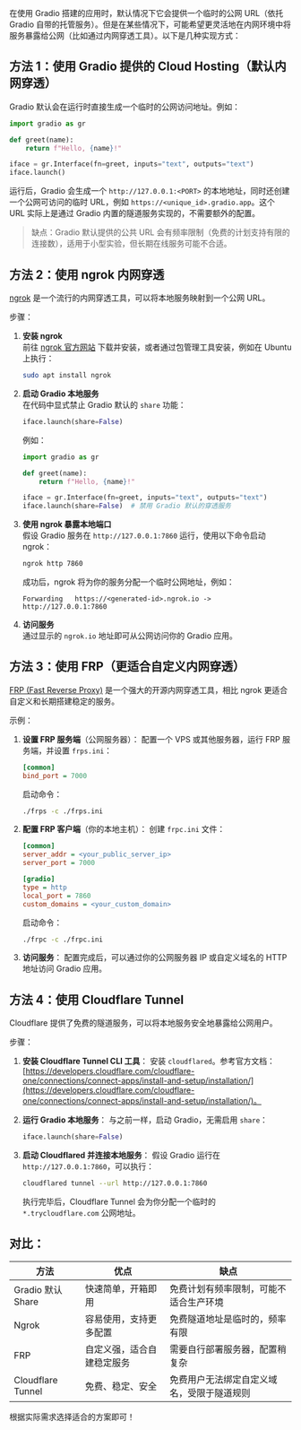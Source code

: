 在使用 Gradio 搭建的应用时，默认情况下它会提供一个临时的公网 URL（依托 Gradio 自带的托管服务）。但是在某些情况下，可能希望更灵活地在内网环境中将服务暴露给公网（比如通过内网穿透工具）。以下是几种实现方式：

## 方法 1：使用 Gradio 提供的 Cloud Hosting（默认内网穿透）

Gradio 默认会在运行时直接生成一个临时的公网访问地址。例如：

```python
import gradio as gr

def greet(name):
    return f"Hello, {name}!"

iface = gr.Interface(fn=greet, inputs="text", outputs="text")
iface.launch()
```

运行后，Gradio 会生成一个 `http://127.0.0.1:<PORT>` 的本地地址，同时还创建一个公网可访问的临时 URL，例如 `https://<unique_id>.gradio.app`。这个 URL 实际上是通过 Gradio 内置的隧道服务实现的，不需要额外的配置。

> 缺点：Gradio 默认提供的公共 URL 会有频率限制（免费的计划支持有限的连接数），适用于小型实验，但长期在线服务可能不合适。

## 方法 2：使用 ngrok 内网穿透

[ngrok](https://ngrok.com/) 是一个流行的内网穿透工具，可以将本地服务映射到一个公网 URL。

步骤：

1. **安装 ngrok**  
   前往 [ngrok 官方网站](https://ngrok.com/download) 下载并安装，或者通过包管理工具安装，例如在 Ubuntu 上执行：

   ```bash
   sudo apt install ngrok
   ```

2. **启动 Gradio 本地服务**  
   在代码中显式禁止 Gradio 默认的 `share` 功能：
   ```python
   iface.launch(share=False)
   ```
   例如：
   ```python
   import gradio as gr
   
   def greet(name):
       return f"Hello, {name}!"
   
   iface = gr.Interface(fn=greet, inputs="text", outputs="text")
   iface.launch(share=False)  # 禁用 Gradio 默认的穿透服务
   ```

3. **使用 ngrok 暴露本地端口**  
   假设 Gradio 服务在 `http://127.0.0.1:7860` 运行，使用以下命令启动 ngrok：
   ```bash
   ngrok http 7860
   ```
   成功后，ngrok 将为你的服务分配一个临时公网地址，例如：
   ```
   Forwarding   https://<generated-id>.ngrok.io -> http://127.0.0.1:7860
   ```

4. **访问服务**  
   通过显示的 `ngrok.io` 地址即可从公网访问你的 Gradio 应用。

## 方法 3：使用 FRP（更适合自定义内网穿透）

[FRP (Fast Reverse Proxy)](https://github.com/fatedier/frp) 是一个强大的开源内网穿透工具，相比 ngrok 更适合自定义和长期搭建稳定的服务。

示例：

1. **设置 FRP 服务端**（公网服务器）：
   配置一个 VPS 或其他服务器，运行 FRP 服务端，并设置 `frps.ini`：
   ```ini
   [common]
   bind_port = 7000
   ```
   启动命令：
   ```bash
   ./frps -c ./frps.ini
   ```

2. **配置 FRP 客户端**（你的本地主机）：
   创建 `frpc.ini` 文件：
   ```ini
   [common]
   server_addr = <your_public_server_ip>
   server_port = 7000
   
   [gradio]
   type = http
   local_port = 7860
   custom_domains = <your_custom_domain>
   ```
   启动命令：
   ```bash
   ./frpc -c ./frpc.ini
   ```

3. **访问服务**：
   配置完成后，可以通过你的公网服务器 IP 或自定义域名的 HTTP 地址访问 Gradio 应用。

## 方法 4：使用 Cloudflare Tunnel

Cloudflare 提供了免费的隧道服务，可以将本地服务安全地暴露给公网用户。

步骤：

1. **安装 Cloudflare Tunnel CLI 工具**：
   安装 `cloudflared`。参考官方文档：[https://developers.cloudflare.com/cloudflare-one/connections/connect-apps/install-and-setup/installation/](https://developers.cloudflare.com/cloudflare-one/connections/connect-apps/install-and-setup/installation/)。

2. **运行 Gradio 本地服务**：
   与之前一样，启动 Gradio，无需启用 `share`：
   ```python
   iface.launch(share=False)
   ```

3. **启动 Cloudflared 并连接本地服务**：
   假设 Gradio 运行在 `http://127.0.0.1:7860`，可以执行：
   ```bash
   cloudflared tunnel --url http://127.0.0.1:7860
   ```
   执行完毕后，Cloudflare Tunnel 会为你分配一个临时的 `*.trycloudflare.com` 公网地址。

## 对比：

| 方法               | 优点                                         | 缺点                                       |
|--------------------|----------------------------------------------|--------------------------------------------|
| Gradio 默认 Share  | 快速简单，开箱即用                           | 免费计划有频率限制，可能不适合生产环境      |
| Ngrok              | 容易使用，支持更多配置                       | 免费隧道地址是临时的，频率有限             |
| FRP                | 自定义强，适合自建稳定服务                   | 需要自行部署服务器，配置稍复杂             |
| Cloudflare Tunnel  | 免费、稳定、安全                             | 免费用户无法绑定自定义域名，受限于隧道规则 |

根据实际需求选择适合的方案即可！
